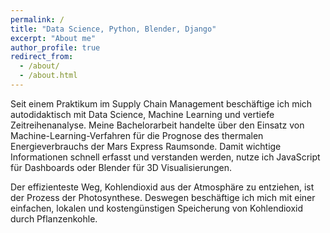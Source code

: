 ```yaml
---
permalink: /
title: "Data Science, Python, Blender, Django"
excerpt: "About me"
author_profile: true
redirect_from: 
  - /about/
  - /about.html
---
```


Seit einem Praktikum im Supply Chain Management beschäftige ich mich autodidaktisch mit Data Science, Machine Learning und vertiefe Zeitreihenanalyse. Meine Bachelorarbeit handelte über den Einsatz von Machine-Learning-Verfahren für die Prognose des thermalen Energieverbrauchs der Mars Express Raumsonde. Damit wichtige Informationen schnell erfasst und verstanden werden, nutze ich JavaScript für Dashboards oder Blender für 3D Visualisierungen.

Der effizienteste  Weg, Kohlendioxid aus der Atmosphäre zu entziehen, ist der Prozess der  Photosynthese.  Deswegen beschäftige ich mich mit einer einfachen, lokalen und kostengünstigen Speicherung von Kohlendioxid durch Pflanzenkohle.

